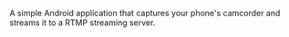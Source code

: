 A simple Android application that captures your phone's camcorder and streams it to a RTMP streaming server.